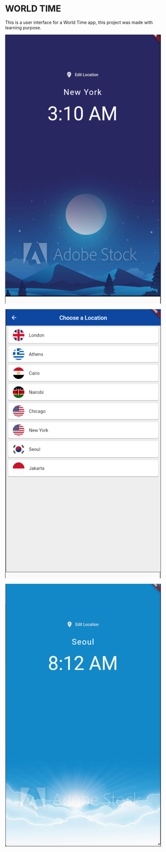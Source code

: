 # WORLD TIME

This is a user interface for a World Time app, this project was made with learning purpose. 

![](assets/Pic1.png)

![](assets/Pic2.png)

![](assets/Pic3.png)
